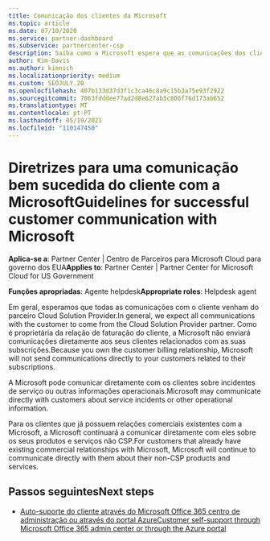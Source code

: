 ```yaml
---
title: Comunicação dos clientes da Microsoft
ms.topic: article
ms.date: 07/10/2020
ms.service: partner-dashboard
ms.subservice: partnercenter-csp
description: Saiba como a Microsoft espera que as comunicações dos clientes ocorram entre clientes e parceiros no programa Cloud Solution Provider.
author: Kim-Davis
ms.author: kimnich
ms.localizationpriority: medium
ms.custom: SEOJULY.20
ms.openlocfilehash: 407b133d37d3f1c3ca46c8a9c15b3a75e93f2922
ms.sourcegitcommit: 7063fdddee77ad2d8e627ab3c806f76d173ab652
ms.translationtype: MT
ms.contentlocale: pt-PT
ms.lasthandoff: 05/19/2021
ms.locfileid: "110147450"
---
```

# <a name="guidelines-for-successful-customer-communication-with-microsoft"></a><span data-ttu-id="82a99-103">Diretrizes para uma comunicação bem sucedida do cliente com a Microsoft</span><span class="sxs-lookup"><span data-stu-id="82a99-103">Guidelines for successful customer communication with Microsoft</span></span>

<span data-ttu-id="82a99-104">**Aplica-se a**: Partner Center | Centro de Parceiros para Microsoft Cloud para governo dos EUA</span><span class="sxs-lookup"><span data-stu-id="82a99-104">**Applies to**: Partner Center | Partner Center for Microsoft Cloud for US Government</span></span>

<span data-ttu-id="82a99-105">**Funções apropriadas**: Agente helpdesk</span><span class="sxs-lookup"><span data-stu-id="82a99-105">**Appropriate roles**: Helpdesk agent</span></span>

<span data-ttu-id="82a99-106">Em geral, esperamos que todas as comunicações com o cliente venham do parceiro Cloud Solution Provider.</span><span class="sxs-lookup"><span data-stu-id="82a99-106">In general, we expect all communications with the customer to come from the Cloud Solution Provider partner.</span></span> <span data-ttu-id="82a99-107">Como é proprietária da relação de faturação do cliente, a Microsoft não enviará comunicações diretamente aos seus clientes relacionados com as suas subscrições.</span><span class="sxs-lookup"><span data-stu-id="82a99-107">Because you own the customer billing relationship, Microsoft will not send communications directly to your customers related to their subscriptions.</span></span>

<span data-ttu-id="82a99-108">A Microsoft pode comunicar diretamente com os clientes sobre incidentes de serviço ou outras informações operacionais.</span><span class="sxs-lookup"><span data-stu-id="82a99-108">Microsoft may communicate directly with customers about service incidents or other operational information.</span></span>

<span data-ttu-id="82a99-109">Para os clientes que já possuem relações comerciais existentes com a Microsoft, a Microsoft continuará a comunicar diretamente com eles sobre os seus produtos e serviços não CSP.</span><span class="sxs-lookup"><span data-stu-id="82a99-109">For customers that already have existing commercial relationships with Microsoft, Microsoft will continue to communicate directly with them about their non-CSP products and services.</span></span>

## <a name="next-steps"></a><span data-ttu-id="82a99-110">Passos seguintes</span><span class="sxs-lookup"><span data-stu-id="82a99-110">Next steps</span></span>

- [<span data-ttu-id="82a99-111">Auto-suporte do cliente através do Microsoft Office 365 centro de administração ou através do portal Azure</span><span class="sxs-lookup"><span data-stu-id="82a99-111">Customer self-support through Microsoft Office 365 admin center or through the Azure portal</span></span>](customer-self-support.md)